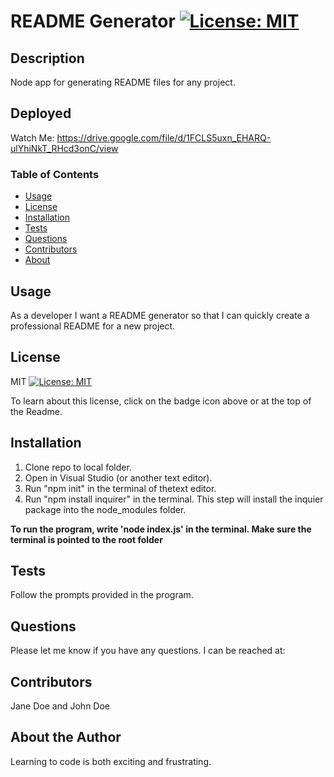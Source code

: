 # README Generator [![License: MIT](https://img.shields.io/badge/License-MIT-yellowgreen)](https://choosealicense.com/licenses/mit/#)

## Description

Node app for generating README files for any project.

## Deployed

Watch Me: https://drive.google.com/file/d/1FCLS5uxn_EHARQ-ulYhiNkT_RHcd3onC/view

### Table of Contents

- [Usage](#usage)
- [License](#license)
- [Installation](#installation)
- [Tests](#tests)
- [Questions](#questions)
- [Contributors](#contributors)
- [About](#about)

## Usage

As a developer I want a README generator so that I can quickly create a professional README for a new project.

## License

MIT [![License: MIT](https://img.shields.io/badge/License-MIT-yellowgreen)](https://choosealicense.com/licenses/mit/#)

To learn about this license, click on the badge icon above or at the top of the Readme.

## Installation

1. Clone repo to local folder.
2. Open in Visual Studio (or another text editor).
3. Run "npm init" in the terminal of thetext editor.
4. Run "npm install inquirer" in the terminal. This step will install the inquier package into the node_modules folder.

**To run the program, write 'node index.js' in the terminal. Make sure the terminal is pointed to the root folder**

## Tests

Follow the prompts provided in the program.

## Questions

Please let me know if you have any questions. I can be reached at:

## Contributors

Jane Doe and John Doe

## About the Author

Learning to code is both exciting and frustrating.
